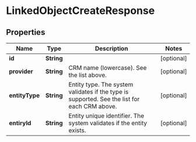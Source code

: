 

# LinkedObjectCreateResponse


## Properties

Name | Type | Description | Notes
------------ | ------------- | ------------- | -------------
**id** | **String** |  |  [optional]
**provider** | **String** | CRM name (lowercase). See the list above. |  [optional]
**entityType** | **String** | Entity type. The system validates if the type is supported. See the list for each CRM above. |  [optional]
**entiryId** | **String** | Entity unique identifier. The system validates if the entity exists. |  [optional]



